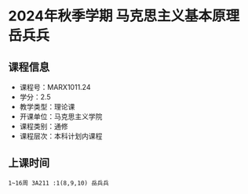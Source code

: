 # 2024年秋季学期 马克思主义基本原理 岳兵兵






## 课程信息

- 课程号：MARX1011.24
- 学分：2.5
- 教学类型：理论课
- 开课单位：马克思主义学院
- 课程类别：通修
- 课程层次：本科计划内课程

## 上课时间

```
1~16周 3A211 :1(8,9,10) 岳兵兵
```

